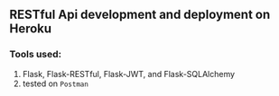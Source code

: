 ## RESTful Api development and deployment on Heroku

### Tools used:
1. Flask, Flask-RESTful, Flask-JWT, and Flask-SQLAlchemy
1. tested on `Postman`